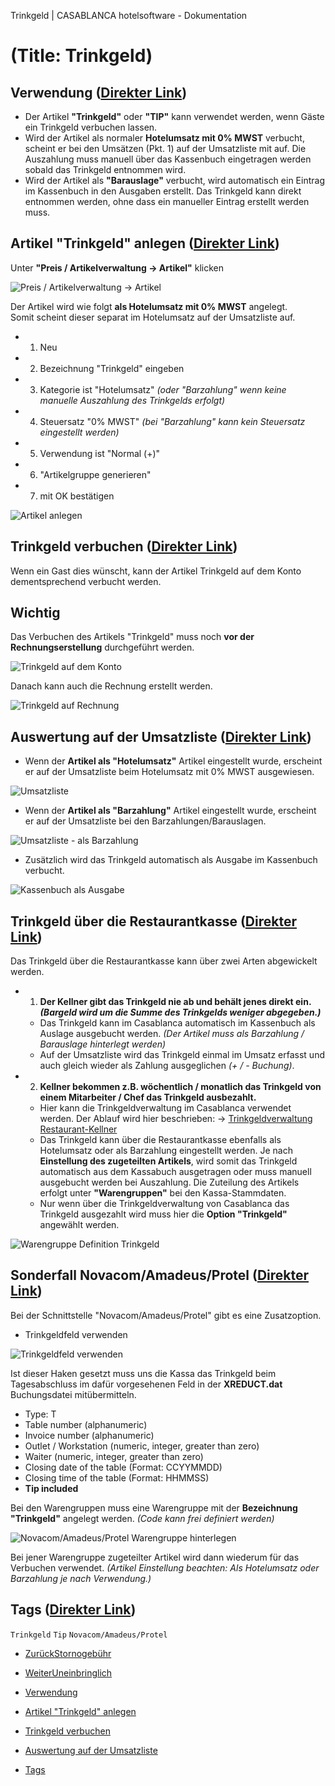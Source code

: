 Trinkgeld | CASABLANCA hotelsoftware - Dokumentation
# (Title: Trinkgeld)

## Verwendung ([Direkter Link](https://docs.casablanca.at/faq/workflow/tip/#verwendung "Direkter Link zu Verwendung"))

* Der Artikel **"Trinkgeld"** oder **"TIP"** kann verwendet werden, wenn Gäste ein Trinkgeld verbuchen lassen.
* Wird der Artikel als normaler **Hotelumsatz mit 0% MWST** verbucht, scheint er bei den Umsätzen (Pkt. 1) auf der Umsatzliste mit auf. Die Auszahlung muss manuell über das Kassenbuch eingetragen werden sobald das Trinkgeld entnommen wird.
* Wird der Artikel als **"Barauslage"** verbucht, wird automatisch ein Eintrag im Kassenbuch in den Ausgaben erstellt. Das Trinkgeld kann direkt entnommen werden, ohne dass ein manueller Eintrag erstellt werden muss.

## Artikel "Trinkgeld" anlegen ([Direkter Link](https://docs.casablanca.at/faq/workflow/tip/#artikel-trinkgeld-anlegen "Direkter Link zu Artikel \"Trinkgeld\" anlegen"))

Unter **"Preis / Artikelverwaltung -> Artikel"** klicken

![Preis / Artikelverwaltung -> Artikel](https://docs.casablanca.at/assets/images/job_base_data-53e8f4869b8d61f60da13769e5845387.png "Preis / Artikelverwaltung -> Artikel")

Der Artikel wird wie folgt **als Hotelumsatz mit 0% MWST** angelegt.  
Somit scheint dieser separat im Hotelumsatz auf der Umsatzliste auf.

* 1. Neu
* 2. Bezeichnung "Trinkgeld" eingeben
* 3. Kategorie ist "Hotelumsatz" *(oder "Barzahlung" wenn keine manuelle Auszahlung des Trinkgelds erfolgt)*
* 4. Steuersatz "0% MWST" *(bei "Barzahlung" kann kein Steuersatz eingestellt werden)*
* 5. Verwendung ist "Normal (+)"
* 6. "Artikelgruppe generieren"
* 7. mit OK bestätigen

![Artikel anlegen](https://docs.casablanca.at/assets/images/insert_job-cfb31ac999598f54ce2fdba10ec45e14.png "Artikel anlegen")

## Trinkgeld verbuchen ([Direkter Link](https://docs.casablanca.at/faq/workflow/tip/#trinkgeld-verbuchen "Direkter Link zu Trinkgeld verbuchen"))

Wenn ein Gast dies wünscht, kann der Artikel Trinkgeld auf dem Konto dementsprechend verbucht werden.

## Wichtig

Das Verbuchen des Artikels "Trinkgeld" muss noch **vor der Rechnungserstellung** durchgeführt werden.

![Trinkgeld auf dem Konto](https://docs.casablanca.at/assets/images/tip_on_account-713bcbd8b1c30442f1bc2a0adfbfc57f.png "Trinkgeld auf dem Konto")

Danach kann auch die Rechnung erstellt werden.

![Trinkgeld auf Rechnung](https://docs.casablanca.at/assets/images/tip_on_invoice-838f3cc738ffd751f57e44918bf5fd27.png "Trinkgeld auf Rechnung")

## Auswertung auf der Umsatzliste ([Direkter Link](https://docs.casablanca.at/faq/workflow/tip/#auswertung-auf-der-umsatzliste "Direkter Link zu Auswertung auf der Umsatzliste"))

* Wenn der **Artikel als "Hotelumsatz"** Artikel eingestellt wurde, erscheint er auf der Umsatzliste beim Hotelumsatz mit 0% MWST ausgewiesen.

![Umsatzliste](https://docs.casablanca.at/assets/images/sales_list-2294d831d0f780eaa92c70c10f3842eb.png "Umsatzliste")

* Wenn der **Artikel als "Barzahlung"** Artikel eingestellt wurde, erscheint er auf der Umsatzliste bei den Barzahlungen/Barauslagen.

![Umsatzliste - als Barzahlung](https://docs.casablanca.at/assets/images/tip_as_bar-781ffb29df41a5f312db19678e7d1843.png "Umsatzliste - als Barzahlung")

* Zusätzlich wird das Trinkgeld automatisch als Ausgabe im Kassenbuch verbucht.

![Kassenbuch als Ausgabe](https://docs.casablanca.at/assets/images/tip_cashbook-24a96a6bb4d3d0628fa294e2aa0a5a3e.png "Kassenbuch als Ausgabe")

## Trinkgeld über die Restaurantkasse ([Direkter Link](https://docs.casablanca.at/faq/workflow/tip/#trinkgeld-über-die-restaurantkasse "Direkter Link zu Trinkgeld über die Restaurantkasse"))

Das Trinkgeld über die Restaurantkasse kann über zwei Arten abgewickelt werden.

* 1. **Der Kellner gibt das Trinkgeld nie ab und behält jenes direkt ein. *(Bargeld wird um die Summe des Trinkgelds weniger abgegeben.)***  
  * Das Trinkgeld kann im Casablanca automatisch im Kassenbuch als Auslage ausgebucht werden. *(Der Artikel muss als Barzahlung / Barauslage hinterlegt werden)*  
  * Auf der Umsatzliste wird das Trinkgeld einmal im Umsatz erfasst und auch gleich wieder als Zahlung ausgeglichen *(+ / - Buchung)*.

* 2. **Kellner bekommen z.B. wöchentlich / monatlich das Trinkgeld von einem Mitarbeiter / Chef das Trinkgeld ausbezahlt.**  
  * Hier kann die Trinkgeldverwaltung im Casablanca verwendet werden. Der Ablauf wird hier beschrieben: -> [Trinkgeldverwaltung Restaurant-Kellner](https://docs.casablanca.at/internal/desktop/cashbook/tip_management)  
  * Das Trinkgeld kann über die Restaurantkasse ebenfalls als Hotelumsatz oder als Barzahlung eingestellt werden. Je nach **Einstellung des zugeteilten Artikels**, wird somit das Trinkgeld automatisch aus dem Kassabuch ausgetragen oder muss manuell ausgebucht werden bei Auszahlung. Die Zuteilung des Artikels erfolgt unter **"Warengruppen"** bei den Kassa-Stammdaten.  
  * Nur wenn über die Trinkgeldverwaltung von Casablanca das Trinkgeld ausgezahlt wird muss hier die **Option "Trinkgeld"** angewählt werden.

![Warengruppe Definition Trinkgeld](https://docs.casablanca.at/assets/images/kassa_commoditygroup_tip-5479fe1be1f363c7fe6e6d082b6aba59.png "Warengruppe Definition Trinkgeld")

## Sonderfall Novacom/Amadeus/Protel ([Direkter Link](https://docs.casablanca.at/faq/workflow/tip/#sonderfall-novacomamadeusprotel "Direkter Link zu Sonderfall Novacom/Amadeus/Protel"))

Bei der Schnittstelle "Novacom/Amadeus/Protel" gibt es eine Zusatzoption.

* Trinkgeldfeld verwenden

![Trinkgeldfeld verwenden](https://docs.casablanca.at/assets/images/kassa_use_tip_field-788e385bbae4a98d9ea2fc01ef0e378c.png "Trinkgeldfeld verwenden")

Ist dieser Haken gesetzt muss uns die Kassa das Trinkgeld beim Tagesabschluss im dafür vorgesehenen Feld in der **XREDUCT.dat** Buchungsdatei mitübermitteln.

* Type: T
* Table number (alphanumeric)
* Invoice number (alphanumeric)
* Outlet / Workstation (numeric, integer, greater than zero)
* Waiter (numeric, integer, greater than zero)
* Closing date of the table (Format: CCYYMMDD)
* Closing time of the table (Format: HHMMSS)
* **Tip included**

Bei den Warengruppen muss eine Warengruppe mit der **Bezeichnung "Trinkgeld"** angelegt werden. *(Code kann frei definiert werden)*

![Novacom/Amadeus/Protel Warengruppe hinterlegen](https://docs.casablanca.at/assets/images/tip_novacom_protel_commoditygroup-8bbe1eeccbd42a201ec1d11bcb80828f.png "Novacom/Amadeus/Protel Warengruppe hinterlegen")

Bei jener Warengruppe zugeteilter Artikel wird dann wiederum für das Verbuchen verwendet. *(Artikel Einstellung beachten: Als Hotelumsatz oder Barzahlung je nach Verwendung.)*

## Tags ([Direkter Link](https://docs.casablanca.at/faq/workflow/tip/#tags "Direkter Link zu Tags"))

`Trinkgeld` `Tip` `Novacom/Amadeus/Protel`

* [ZurückStornogebühr](https://docs.casablanca.at/faq/workflow/cancellation_fee)
* [WeiterUneinbringlich](https://docs.casablanca.at/faq/workflow/irrecoverable)

* [Verwendung](https://docs.casablanca.at/faq/workflow/tip/#verwendung)
* [Artikel "Trinkgeld" anlegen](https://docs.casablanca.at/faq/workflow/tip/#artikel-trinkgeld-anlegen)
* [Trinkgeld verbuchen](https://docs.casablanca.at/faq/workflow/tip/#trinkgeld-verbuchen)
* [Auswertung auf der Umsatzliste](https://docs.casablanca.at/faq/workflow/tip/#auswertung-auf-der-umsatzliste)
* [Tags](https://docs.casablanca.at/faq/workflow/tip/#tags)